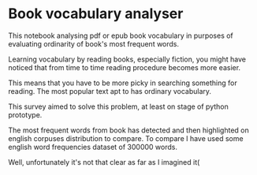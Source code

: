# Book vocabulary analyser

This notebook analysing pdf or epub book vocabulary in purposes of evaluating ordinarity of book's most frequent words.  

Learning vocabulary by reading books, especially fiction, you might have noticed that from time to time reading procedure becomes more easier.

This means that you have to be more picky in searching something for reading.
The most popular text apt to has ordinary vocabulary.

This survey aimed to solve this problem, at least on stage of python prototype.

The most frequent words from book has detected and then highlighted on english corpuses distribution to compare.
To compare I have used some english word frequencies dataset of 300000 words.

Well, unfortunately it's not that clear as far as I imagined it(